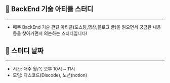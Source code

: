 ## 📰 BackEnd 기술 아티클 스터디

---

- 매주 BackEnd 기술 관련 아티클(포스팅,영상,블로그 글)을 읽으면서 궁금한 내용등을 찾아가면서 의논하는 스터디입니다!

## 📅 스터디 날짜

---
- 시간: 매주 월/목 오후 10시 ~ 11시
- 모임: 디스코드(Discode), 노션(notion)
